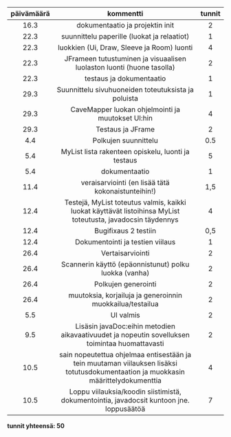 | päivämäärä | kommentti | tunnit |
|:---:|:---:|:---:|
| 16.3 | dokumentaatio ja projektin init | 2 |
| 22.3 | suunnittelu paperille (luokat ja relaatiot) | 1 |
| 22.3 | luokkien (Ui, Draw, Sleeve ja Room) luonti | 4 |
| 22.3 | JFrameen tutustuminen ja visuaalisen luolaston luonti (huone tasolla) | 2 |
| 22.3 | testaus ja dokumentaatio | 1 |
| 29.3 | Suunnittelu sivuhuoneiden toteutuksista ja poluista | 1 |
| 29.3 | CaveMapper luokan ohjelmointi ja muutokset UI:hin | 4 |
| 29.3 | Testaus ja JFrame | 2 |
| 4.4 | Polkujen suunnittelu | 0.5 |
| 5.4 | MyList lista rakenteen opiskelu, luonti ja testaus | 5 |
| 5.4 | dokumentaatio | 1 |
| 11.4 | veraisarviointi (en lisää tätä kokonaistunteihin!) | 1,5 |
| 12.4 | Testejä, MyList toteutus valmis, kaikki luokat käyttävät listoihinsa MyList toteutusta, javadocsin täydennys | 4 |
| 12.4 | Bugifixaus 2 testiin | 0,5 |
| 12.4 | Dokumentointi ja testien viilaus | 1 |
| 26.4 | Vertaisarviointi | 2 |
| 26.4 | Scannerin käyttö (epäonnistunut) polku luokka (vanha) | 2 |
| 26.4 | Polkujen generointi | 2 |
| 26.4 | muutoksia, korjailuja ja generoinnin muokkailua/testailua | 2 |
| 5.5 | UI valmis | 2 |
| 9.5 | Lisäsin javaDoc:eihin metodien aikavaativuudet ja nopeutin sovelluksen toimintaa huomattavasti | 2 |
| 10.5 | sain nopeutettua ohjelmaa entisestään ja tein muutaman viilauksen lisäksi totutusdokumentaation ja muokkasin määrittelydokumenttia | 4 |
| 10.5 | Loppu viilauksia/koodin siistimistä, dokumentointia, javadocsit kuntoon jne. loppusäätöä | 7 |
**tunnit yhteensä: 50**
